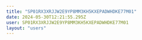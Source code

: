 ```yaml
---
title: "SP01RX3XRJJW2E9YP8MM3KH5KXEPADWHDKE77M01"
date: 2024-05-30T12:21:55.295Z
user: SP01RX3XRJJW2E9YP8MM3KH5KXEPADWHDKE77M01
layout: "users"
---
```

    